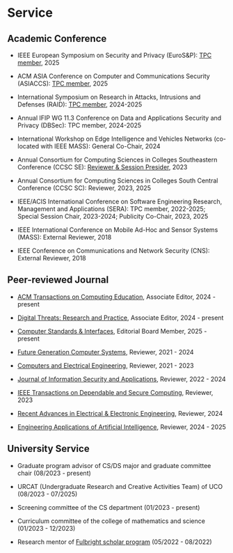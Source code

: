 # Service


##  <b> Academic Conference </b>

- IEEE European Symposium on Security and Privacy (EuroS&P): <a href="https://eurosp2025.ieee-security.org/">TPC member</a>, 2025

- ACM ASIA Conference on Computer and Communications Security (ASIACCS): <a href="https://asiaccs2025.hust.edu.vn/">TPC member</a>, 2025

- International Symposium on Research in Attacks, Intrusions and Defenses (RAID): <a href="https://raid2024.github.io/">TPC member</a>, 2024-2025

- Annual IFIP WG 11.3 Conference on Data and Applications Security and Privacy (DBSec): TPC member, 2024-2025

- International Workshop on Edge Intelligence and Vehicles Networks (co-located with IEEE MASS): General Co-Chair, 2024

- Annual Consortium for Computing Sciences in Colleges Southeastern Conference (CCSC SE): <a href="http://www.ccscse.org/conference.php?year=37th">Reviewer & Session Presider</a>, 2023

- Annual Consortium for Computing Sciences in Colleges South Central Conference (CCSC SC): Reviewer, 2023, 2025

-  IEEE/ACIS International Conference on Software Engineering Research, Management and Applications (SERA): TPC member, 2022-2025; Special Session Chair, 2023-2024; Publicity Co-Chair, 2023, 2025

- IEEE International Conference on Mobile Ad-Hoc and Sensor Systems (MASS): External Reviewer, 2018

- IEEE Conference on Communications and Network Security (CNS): External Reviewer, 2018


##  <b> Peer-reviewed Journal </b>

- <a href="https://dl.acm.org/journal/toce">ACM Transactions on Computing Education</a>, Associate Editor, 2024 - present

- <a href="https://dl.acm.org/journal/dtrap">Digital Threats: Research and Practice</a>, Associate Editor, 2024 - present

- <a href="https://www.sciencedirect.com/journal/computer-standards-and-interfaces">Computer Standards & Interfaces</a>, Editorial Board Member, 2025 - present

- <a href="https://www.sciencedirect.com/journal/future-generation-computer-systems">Future Generation Computer Systems</a>, Reviewer, 2021 - 2024

- <a href="https://www.sciencedirect.com/journal/computers-and-electrical-engineering">Computers and Electrical Engineering</a>, Reviewer, 2021 - 2023

- <a href="https://www.sciencedirect.com/journal/journal-of-information-security-and-applications">Journal of Information Security and Applications</a>, Reviewer, 2022 - 2024

- <a href="https://www.computer.org/csdl/journal/tq">IEEE Transactions on Dependable and Secure Computing</a>, Reviewer, 2023

- <a href="https://benthamscience.com/journals/recent-advances-in-electrical-and-electronic-engineering">Recent Advances in Electrical & Electronic Engineering</a>, Reviewer, 2024

- <a href="https://www.sciencedirect.com/journal/engineering-applications-of-artificial-intelligence">Engineering Applications of Artificial Intelligence</a>, Reviewer, 2024 - 2025


## <b> University Service </b>

- Graduate program advisor of CS/DS major and graduate committee chair (08/2023 - present)

- URCAT (Undergraduate Research and Creative Activities Team) of UCO (08/2023 - 07/2025)

- Screening committee of the CS department (01/2023 - present)

- Curriculum committee of the college of mathematics and science (01/2023 - 12/2023)

- Research mentor of <a href="https://fulbrightscholars.org/">Fulbright scholar program</a> (05/2022 - 08/2022)


